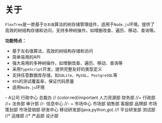 # 关于

 `FlexTree`是一款基于`左右值`算法的树存储管理组件，适用于`Node.js`环境。提供了高效的树结构存储和访问，支持多种树操作，如增删改查、遍历、移动、查询等。

**功能特点：**

- 基于左右值算法，高效的树结构存储和访问
- 简单易用的API
- 强大易用的多种树操作，如增删改查、遍历、移动、查询等
- 采用`TypeScript`开发，提供完整友好的类型定义
- 支持任意数据库存储，如`SQLite`、`MySQL`、`PostgreSQL`等
- `95%`的测试覆盖率，保证代码质量
- 适用`Node.js`环境

<LiteTree>
- A公司
    行政中心
        总裁办              //   {color:red}important
        人力资源部
        财务部              //+
        行政部              //+
        法务部
        审计部              //-
        信息中心            //-
    + 市场中心
        市场部
        销售部
        客服部
        品牌部
        市场策划部
        市场营销部
    研发中心
        移动研发部(java,python,go)    //!
        平台研发部
        测试部              //*
        运维部              //*
        产品部
        设计部
</LiteTree>
